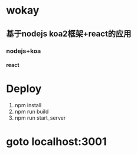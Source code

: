 # wokay
## 基于nodejs koa2框架+react的应用
### nodejs+koa ###
#### react ####

# Deploy #
1. npm install
2. npm run build
3. npm run start_server
# goto localhost:3001